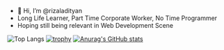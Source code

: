 - 👋 Hi, I’m @rizaladityan
- Long Life Learner, Part Time Corporate Worker, No Time Programmer
- Hoping still being relevant in Web Development Scene

![Top Langs](https://github-readme-stats.vercel.app/api/top-langs/?username=rizaladityan&layout=compact)
[![trophy](https://github-profile-trophy.vercel.app/?username=rizaladityan)](https://github.com/ryo-ma/github-profile-trophy)
[![Anurag's GitHub stats](https://github-readme-stats.vercel.app/api?username=rizaladityan)](https://github.com/anuraghazra/github-readme-stats)
<!---
rizaladityan/rizaladityan is a ✨ special ✨ repository because its `README.md` (this file) appears on your GitHub profile.
You can click the Preview link to take a look at your changes.
--->
